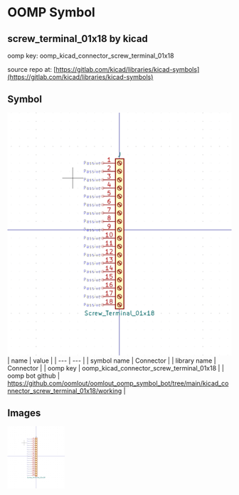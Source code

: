 # OOMP Symbol  
## screw_terminal_01x18  by kicad  
  
oomp key: oomp_kicad_connector_screw_terminal_01x18  
  
source repo at: [https://gitlab.com/kicad/libraries/kicad-symbols](https://gitlab.com/kicad/libraries/kicad-symbols)  
## Symbol  
  
[![working.png](working_600.png)](working.png)  
| name | value | 
| --- | --- | 
| symbol name | Connector | 
| library name | Connector | 
| oomp key | oomp_kicad_connector_screw_terminal_01x18 | 
| oomp bot github | https://github.com/oomlout/oomlout_oomp_symbol_bot/tree/main/kicad_connector_screw_terminal_01x18/working | 
## Images  
  
[![working.png](working_140.png)](working.png)  
